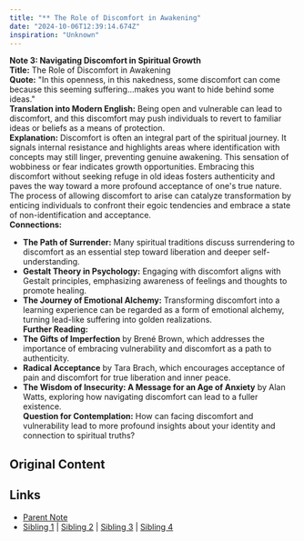 ```yaml
---
title: "** The Role of Discomfort in Awakening"
date: "2024-10-06T12:39:14.674Z"
inspiration: "Unknown"
---
```



**Note 3: Navigating Discomfort in Spiritual Growth**  
**Title:** The Role of Discomfort in Awakening  
**Quote:** "In this openness, in this nakedness, some discomfort can come because this seeming suffering...makes you want to hide behind some ideas."  
**Translation into Modern English:** Being open and vulnerable can lead to discomfort, and this discomfort may push individuals to revert to familiar ideas or beliefs as a means of protection.  
**Explanation:** Discomfort is often an integral part of the spiritual journey. It signals internal resistance and highlights areas where identification with concepts may still linger, preventing genuine awakening. This sensation of wobbiness or fear indicates growth opportunities. Embracing this discomfort without seeking refuge in old ideas fosters authenticity and paves the way toward a more profound acceptance of one's true nature. The process of allowing discomfort to arise can catalyze transformation by enticing individuals to confront their egoic tendencies and embrace a state of non-identification and acceptance.  
**Connections:**  
- **The Path of Surrender:** Many spiritual traditions discuss surrendering to discomfort as an essential step toward liberation and deeper self-understanding.  
- **Gestalt Theory in Psychology:** Engaging with discomfort aligns with Gestalt principles, emphasizing awareness of feelings and thoughts to promote healing.  
- **The Journey of Emotional Alchemy:** Transforming discomfort into a learning experience can be regarded as a form of emotional alchemy, turning lead-like suffering into golden realizations.  
**Further Reading:**  
- **The Gifts of Imperfection** by Brené Brown, which addresses the importance of embracing vulnerability and discomfort as a path to authenticity.  
- **Radical Acceptance** by Tara Brach, which encourages acceptance of pain and discomfort for true liberation and inner peace.  
- **The Wisdom of Insecurity: A Message for an Age of Anxiety** by Alan Watts, exploring how navigating discomfort can lead to a fuller existence.  
**Question for Contemplation:** How can facing discomfort and vulnerability lead to more profound insights about your identity and connection to spiritual truths?  



## Original Content



## Links

- [Parent Note](/parent-note.md)
- [Sibling 1](/zettel1.md) | [Sibling 2](/zettel2.md) | [Sibling 3](/zettel3.md) | [Sibling 4](/zettel4.md)
